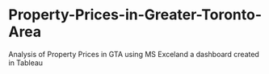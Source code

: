 # Property-Prices-in-Greater-Toronto-Area
Analysis of Property Prices in GTA using MS Exceland a dashboard created in Tableau
